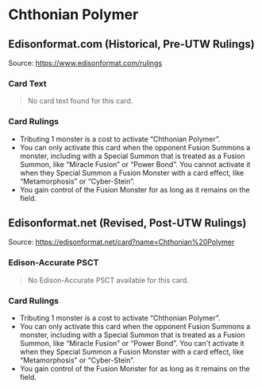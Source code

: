 # Chthonian Polymer

## Edisonformat.com (Historical, Pre-UTW Rulings)

Source: https://www.edisonformat.com/rulings

### Card Text

> No card text found for this card.

### Card Rulings

*   Tributing 1 monster is a cost to activate “Chthonian Polymer”.
*   You can only activate this card when the opponent Fusion Summons a monster, including with a Special Summon that is treated as a Fusion Summon, like “Miracle Fusion” or “Power Bond”. You cannot activate it when they Special Summon a Fusion Monster with a card effect, like “Metamorphosis” or “Cyber-Stein”.
*   You gain control of the Fusion Monster for as long as it remains on the field.

## Edisonformat.net (Revised, Post-UTW Rulings)

Source: https://edisonformat.net/card?name=Chthonian%20Polymer

### Edison-Accurate PSCT

> No Edison-Accurate PSCT available for this card.

### Card Rulings

*   Tributing 1 monster is a cost to activate “Chthonian Polymer”.
*   You can only activate this card when the opponent Fusion Summons a monster, including with a Special Summon that is treated as a Fusion Summon, like “Miracle Fusion” or “Power Bond”. You can't activate it when they Special Summon a Fusion Monster with a card effect, like “Metamorphosis” or “Cyber-Stein”.
*   You gain control of the Fusion Monster for as long as it remains on the field.
            